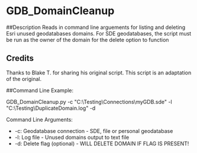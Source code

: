 # GDB_DomainCleanup

##Description
Reads in command line arguements for listing and deleting Esri unused geodatabases domains.  For SDE geodatabases, the script must be run as the owner of the domain for the delete option to function
 
## Credits
Thanks to Blake T. for sharing his original script.  This script is an adaptation of the original.   
 
##Command Line Example: 
 
 GDB_DomainCleanup.py -c "C:\Testing\Connections\myGDB.sde" -l "C:\Testing\DuplicateDomain.log" -d
 
 Command Line Arguments:
 * -c: Geodatabase connection - SDE, file or personal geodatabase
 * -l: Log file - Unused domains output to text file
 * -d: Delete flag (optional) - WILL DELETE DOMAIN IF FLAG IS PRESENT!
